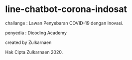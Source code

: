 # line-chatbot-corona-indosat
challange : Lawan Penyebaran COVID-19 dengan Inovasi.


penyedia : Dicoding Academy


created by Zulkarnaen


Hak Cipta Zulkarnaen 2020.
